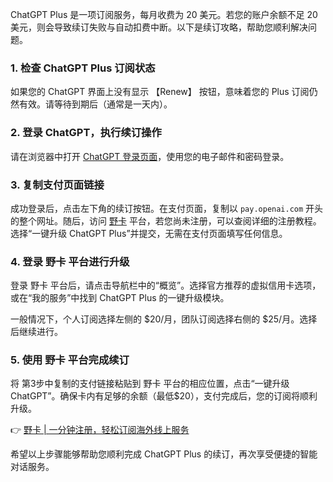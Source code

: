 ChatGPT Plus 是一项订阅服务，每月收费为 20 美元。若您的账户余额不足 20 美元，则会导致续订失败与自动扣费中断。以下是续订攻略，帮助您顺利解决问题。

### 1. 检查 ChatGPT Plus 订阅状态

如果您的 ChatGPT 界面上没有显示 【Renew】 按钮，意味着您的 Plus 订阅仍然有效。请等待到期后（通常是一天内）。

### 2. 登录 ChatGPT，执行续订操作

请在浏览器中打开 [ChatGPT 登录页面](https://chat.openai.com/auth/login)，使用您的电子邮件和密码登录。

### 3. 复制支付页面链接

成功登录后，点击左下角的续订按钮。在支付页面，复制以 `pay.openai.com` 开头的整个网址。随后，访问 [野卡](https://bit.ly/bewildcard) 平台，若您尚未注册，可以查阅详细的注册教程。选择“一键升级 ChatGPT Plus”并提交，无需在支付页面填写任何信息。

### 4. 登录 野卡 平台进行升级

登录 野卡 平台后，请点击导航栏中的“概览”。选择官方推荐的虚拟信用卡选项，或在“我的服务”中找到 ChatGPT Plus 的一键升级模块。

一般情况下，个人订阅选择左侧的 $20/月，团队订阅选择右侧的 $25/月。选择后继续进行。

### 5. 使用 野卡 平台完成续订

将 第3步中复制的支付链接粘贴到 野卡 平台的相应位置，点击“一键升级 ChatGPT”。确保卡内有足够的余额（最低$20），支付完成后，您的订阅将顺利升级。

👉 [野卡 | 一分钟注册，轻松订阅海外线上服务](https://bit.ly/bewildcard)

希望以上步骤能够帮助您顺利完成 ChatGPT Plus 的续订，再次享受便捷的智能对话服务。